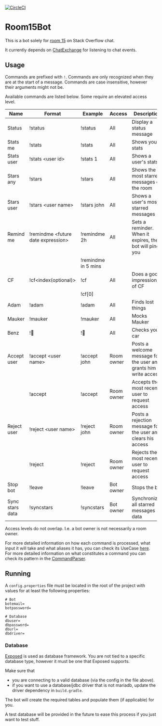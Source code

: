 [![CircleCI](https://circleci.com/gh/TimCastelijns/Room15Bot/tree/master.svg?style=shield)](https://circleci.com/gh/TimCastelijns/Room15Bot/tree/master)

# Room15Bot

This is a bot solely for [room 15](https://chat.stackoverflow.com/rooms/15/android) on Stack Overflow chat.

It currently depends on [ChatExchange](https://github.com/TimCastelijns/ChatExchange) for listening to chat events.


## Usage

Commands are prefixed with `!`. Commands are only recognized when they are at the start of a message. Commands are case insensitive, however their arguments might not be.

Available commands are listed below. Some require an elevated access level. 

|Name|Format|Example|Access|Description
|-|-|-|-|-
|Status|!status|!status|All|Display a status message
|Stats me|!stats|!stats|All|Shows your stats
|Stats user|!stats \<user id\>|!stats 1|All|Shows a user's stats
|Stars any|!stars|!stars|All|Shows the most starred messages of the room
|Stars user|!stars \<user name\>|!stars john|All|Shows a user's most starred messages
|Remind me|!remindme \<future date expression\>|!remindme 2h|All|Sets a reminder. When it expires, the bot will ping you
|||!remindme in 5 mins|
|CF|!cf\<index(optional)\>|!cf|All|Does a good impression of CF
|||!cf[0]|
|Adam|!adam|!adam|All|Finds lost things
|Mauker|!mauker|!mauker|All|Mocks Mauker
|Benz|!🚗|!🚗|All|Checks your car
|Accept user|!accept \<user name\>|!accept john|Room owner|Posts a welcome message for the user and grants him write access
||!accept|!accept|Room owner|Accepts the most recent user to request access
|Reject user|!reject \<user name\>|!reject john|Room owner|Posts a rejection message for the user and clears his access
||!reject|!reject|Room owner|Rejects the most recent user to request access
|Stop bot|!leave|!leave|Bot owner|Stops the bot
|Sync stars data|!syncstars|!syncstars|Bot owner|Synchronizes all starred messages data

Access levels do not overlap. I.e. a bot owner is not necessarily a room owner.

For more detailed information on how each command is processed, what input it will take and what aliases it has, you can check its UseCase [here](https://github.com/TimCastelijns/Room15Bot/tree/master/src/main/kotlin/com/timcastelijns/room15bot/bot/usecases). For more detailed information on what constitutes a command you can check its pattern in the [CommandParser](https://github.com/TimCastelijns/Room15Bot/blob/master/src/main/kotlin/com/timcastelijns/room15bot/util/CommandParser.kt).


## Running

A `config.properties` file must be located in the root of the project with values for at least the following properties:

    # Bot
    botemail=
    botpassword=

    # Database
    dbuser=
    dbpassword=
    dburl=
    dbdriver=

### Database

[Exposed](https://github.com/JetBrains/Exposed) is used as database framework. You are not tied to a specific database type, however it must be one that Exposed supports.

Make sure that

- you are connecting to a valid database (via the config in the file above).
- if you want to use a database/jdbc driver that is not mariadb, update the driver dependency in `build.gradle`.

The bot will create the required tables and populate them (if applicable) for you.

A test database will be provided in the future to ease this process if you just want to test stuff.
